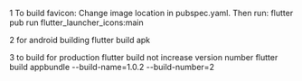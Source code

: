1
To build favicon:
Change image location in pubspec.yaml. Then run:
flutter pub run flutter_launcher_icons:main

2
for android building
flutter build apk

3
to build for production
flutter build not increase version number
flutter build appbundle --build-name=1.0.2 --build-number=2